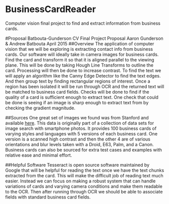 # BusinessCardReader
Computer vision final project to find and extract information from business cards.

#Proposal
Batbouta-Gunderson CV Final Project Proposal
Aaron Gunderson & Andrew Batbouta
April 2015
##Overview
The application of computer vision that we will be exploring is extracting contact info from business cards. Our software will ideally take in camera images for business cards. Find the card and transform it so that it is aligned parallel to the viewing plane. This will be done by taking Hough Line Transforms to outline the card. Processing will then be done to increase contrast. To find the text we will apply an algorithm like the Canny Edge Detector to find the text edges. And then group text by finding rectangular regions of interest. Once a region has been isolated it will be run through OCR and the returned text will be matched to business card fields. Checks will be done to find if the quality of a card is sufficient enough to extract text. One check that could be done is seeing if an image is sharp enough to extract text from by checking the gradient magnitude. 

##Sources
One great set of images we found was from Stanford and available [here](http://web.cs.wpi.edu/~claypool/mmsys-dataset/2011/stanford/mvs_images/business_cards.html). This data is originally part of a collection of data sets for image search with smartphone photos. It provides 100 business cards of varying styles and languages with 5 versions of each business card. One version is a scanned high contrast and then the other 4 are of various orientations and blur levels taken with a Droid, E63, Palm, and a Canon. 
Business cards can also be sourced for extra test cases and examples with relative ease and minimal effort.

##Helpful Software
Tesseract is open source software maintained by Google that will be helpful for reading the text once we have the text chunks extracted from the card. This will make the difficult job of reading text much easier. Instead we can focus on making a robust system that can handle variations of cards and varying camera conditions and make them readable to the OCR. Then after running through OCR we should be able to associate fields with standard business card fields.
